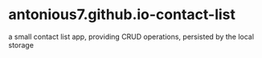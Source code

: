 # antonious7.github.io-contact-list
a small contact list app, providing CRUD operations, persisted by the local storage
